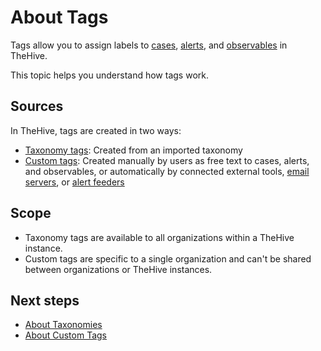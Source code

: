 # About Tags

Tags allow you to assign labels to [cases](../about-cases.md), [alerts](../../alerts/about-alerts.md), and [observables](../observables/about-observables.md) in TheHive.

This topic helps you understand how tags work.

## Sources

In TheHive, tags are created in two ways:

* [Taxonomy tags](../../../../administration/taxonomies/about-taxonomies.md): Created from an imported taxonomy
* [Custom tags](../../../organization/configure-organization/manage-custom-tags/about-custom-tags.md): Created manually by users as free text to cases, alerts, and observables, or automatically by connected external tools, [email servers](../../../../administration/email-intake-connector/about-email-intake-connectors.md), or [alert feeders](../../../organization/configure-organization/manage-feeders/about-feeders.md)

## Scope

* Taxonomy tags are available to all organizations within a TheHive instance.
* Custom tags are specific to a single organization and can't be shared between organizations or TheHive instances.

<h2>Next steps</h2>

* [About Taxonomies](../../../../administration/taxonomies/about-taxonomies.md)
* [About Custom Tags](../../../organization/configure-organization/manage-custom-tags/about-custom-tags.md)





